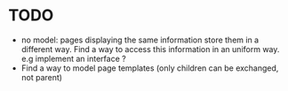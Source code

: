 TODO
====

- no model: pages displaying the same information store them in a different way. 
  Find a way to access this information in an uniform way. e.g implement an interface ?
- Find a way to model page templates (only children can be exchanged, not parent)
